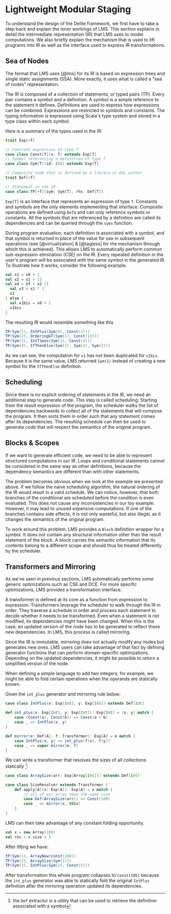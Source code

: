 # Lightweight Modular Staging
To understand the design of the Delite framework, we first have to take a step back and explain the inner workings of LMS. This section explains in detail the intermediate representation (IR) that LMS uses to model computations. We also briefly explain the mechanism that is used to lift programs into IR as well as the interface used to express IR transformations.

## Sea of Nodes
The format that LMS uses [@lms] for its IR is based on expression trees and single static assignments (SSA). More exactly, it uses what is called a "sea of nodes" representation. 

The IR is composed of a collection of statements, or typed pairs (TP). Every pair contains a symbol and a definition. A symbol is a simple reference to the statement it defines. Definitions are used to express how expressions can be combined. Expressions are restricted to symbols and constants. The typing information is expressed using Scala's type system and stored in a type class within each symbol.

Here is a summary of the types used in the IR:

```scala
trait Exp[+T]

// Constant expression of type T
case class Const[T](x: T) extends Exp[T]
// Symbol referencing a definition of type T        
case class Sym[T](id: Int) extends Exp[T]  

// Composite node that is defined by a library or DSL author
trait Def[+T]

// Statement in the IR
case class TP[+T](sym: Sym[T], rhs: Def[T])
```

`Exp[T]` is an interface that represents an expression of type `T`. Constants and symbols are the only elements implementing that interface. Composite operations are defined using `Def`s and can only reference symbols or constants. All the symbols that are referenced by a definition are called its dependencies and can be queried through the `syms` function.

During program evaluation, each definition is associated with a symbol, and that symbol is returned in place of the value for use in subsequent operations (see [@virtualization] & [@tagless] for the mechanism through which this is achieved). This allows LMS to automatically perform common sub-expression elimination (CSE) on the IR. Every repeated definition in the user's program will be associated with the same symbol in the generated IR. To illustrate how it works, consider the following example.

```scala
val x1 = x0 + 2
val x2 = x1 > 13
val x4 = if ( x2 ){
  val x3 = x1 * 3
  x3
} else {
  val x1bis = x0 + 2
  x1bis
}
```

The resulting IR would resemble something like this

```scala
TP(Sym(1), IntPlus(Sym(0), Const(2)))
TP(Sym(2), OrderingGT(Sym(1), Const(13)))
TP(Sym(3), IntTimes(Sym(1), Const(3)))
TP(Sym(4), IfThenElse(Sym(2), Sym(3), Sym(1)))
```

As we can see, the computation for `x1` has not been duplicated for `x1bis`. Because it is the same value, LMS returned `Sym(1)` instead of creating a new symbol for the `IfThenElse` definition.

## Scheduling
Since there is no explicit ordering of statements in the IR, we need an additional step to generate code. This step is called scheduling. Starting from the result expression of the program, the scheduler walks the list of dependencies backwards to collect all of the 
statements that will compose the program. It then sorts them in order such that any statement comes after its dependencies. The resulting schedule can then be used to generate code that will respect the semantics of the original program.

## Blocks & Scopes
If we want to generate efficient code, we need to be able to represent structured computations in our IR. Loops and conditional statements cannot be considered in the same way as other definitions, because the dependency semantics are different than with other statements. 

The problem becomes obvious when we look at the example we presented above. If we follow the naive scheduling algorithm, the  natural ordering of the IR would result in a valid schedule. We can notice, however, that both branches of the conditional are scheduled before the condition is even evaluated. This does not cause any inconsistencies in our toy example. However, it may lead to unused expensive computations. If one of the branches contains side effects, it is not only wasteful, but also illegal, as it changes the semantics of the original program.

To work around this problem, LMS provides a `Block` definition wrapper for a symbol. It does not contain any structural information other than the result statement of the block. A block carries the semantic information that its contents belong to a different scope and should thus be treated differently by the scheduler.

## Transformers and Mirroring
As we've seen in previous sections, LMS automatically performs some generic optimizations such as CSE and DCE. For more specific optimizations, LMS provides a transformation interface.

A transformer is defined at its core as a function from expression to expression. Transformers leverage the scheduler to walk through the IR in order. They traverse a schedule in order and process each statement to decide whether it needs to be transformed. Even when a statement is not modified, its dependencies might have been changed. When this is the case, an updated version of the node has to be generated to reflect these new dependencies. In LMS, this process is called mirroring.

Since the IR is immutable, mirroring does not actually modify any nodes but generates new ones. LMS users can take advantage of that fact by defining generator functions that can perform domain-specific optimizations. Depending on the updated dependencies, it might be possible to return a simplified version of the node. 

When defining a simple language to add two integers, for example, we might be able to fold certain operations when the operands are statically known.

Given the `int_plus` generator and mirroring rule below:

```scala
case class IntPlus(x: Exp[Int], y: Exp[Int]) extends Def[Int]

def int_plus(x: Exp[Int], y: Exp[Int]): Exp[Int] = (x, y) match {
    case (Const(a), Const(b)) => Const(a + b)
    case _ => IntPlus(x, y)
}

def mirror(e: Def[A], f: Transformer): Exp[A] = e match {
    case IntPlus(x, y) => int_plus(f(x), f(y))
    case _ => super.mirror(e, f)
}
```

We can write a transformer that resolves the sizes of all collections statically [^1lms]:

```scala
case class ArraySize(arr: Exp[Array[Int]]) extends Def[Int]

case class SizeResolver extends Transformer {
    def apply[A](x: Exp[A]): Exp[A] = x match {
        // all of our array have the same size
        case Def(ArraySize(arr)) => Const(100)
        case _ => mirror(x, this)
    }
}
```

LMS can then take advantage of any constant folding opportunity.

```scala
val x = new Array(100)
val res = x.size + 5
```

After lifting we have:

```scala
TP(Sym(1), ArrayNew(Const(100))
TP(Sym(2), ArraySize(Sym(1)))
TP(Sym(3), IntPlus(Sym(2), Const(5)))
```

After transformation this whole program collapses to `Const(105)` because the `int_plus` generator was able to statically fold the original `IntPlus` definition after the mirroring operation updated its dependencies.

[^1lms]: the `Def` extractor is a utility that can be used to retrieve the definition associated with a symbol